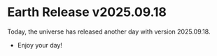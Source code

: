 # Earth Release v2025.09.18
Today, the universe has released another day with version 2025.09.18.
- Enjoy your day!
